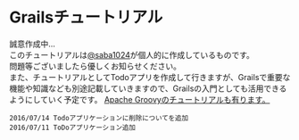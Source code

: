 # Grailsチュートリアル

誠意作成中...  
このチュートリアルは[@saba1024](https://twitter.com/saba1024)が個人的に作成しているものです。  
問題等ございましたら優しくお知らせください。  
また、チュートリアルとしてTodoアプリを作成して行きますが、Grailsで重要な機能や知識なども別途記載していきますので、Grailsの入門としても活用できるようにしていく予定です。
[Apache Groovyのチュートリアルも有ります。](http://koji-k.github.io/groovy-tutorial/)


```
2016/07/14 Todoアプリケーションに削除についてを追加
2016/07/11 ToDoアプリケーション追加
```